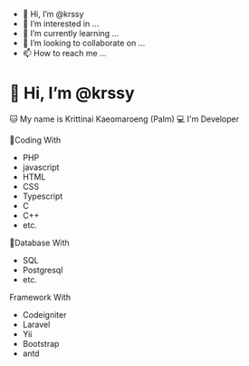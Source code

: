 - 👋 Hi, I’m @krssy
- 👀 I’m interested in ...
- 🌱 I’m currently learning ...
- 💞️ I’m looking to collaborate on ...
- 📫 How to reach me ...

<!---
krssy/krssy is a ✨ special ✨ repository because its `README.md` (this file) appears on your GitHub profile.
You can click the Preview link to take a look at your changes.
--->
# 👋 Hi, I’m @krssy 
🐱 My name is Krittinai Kaeomaroeng (Palm) 
💻 I'm Developer

🤖Coding With 
- PHP
- javascript 
- HTML 
- CSS 
- Typescript 
- C 
- C++ 
- etc.


💾Database With
- SQL 
- Postgresql 
- etc.


Framework With
- Codeigniter 
- Laravel 
- Yii 
- Bootstrap
- antd

